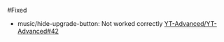 #Fixed
- music/hide-upgrade-button: Not worked correctly [YT-Advanced/YT-Advanced#42](https://github.com/YT-Advanced/YT-Advanced/issues/42)
